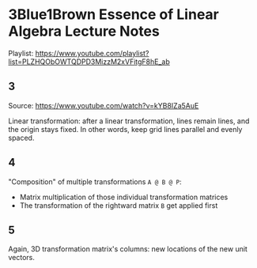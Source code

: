 # 3Blue1Brown Essence of Linear Algebra Lecture Notes

Playlist: <https://www.youtube.com/playlist?list=PLZHQObOWTQDPD3MizzM2xVFitgF8hE_ab>

## 3

Source: <https://www.youtube.com/watch?v=kYB8IZa5AuE>

Linear transformation: after a linear transformation, lines remain lines, and the origin stays fixed. In other words, keep grid lines parallel and evenly spaced.

## 4

"Composition" of multiple transformations `A @ B @ P`:

- Matrix multiplication of those individual transformation matrices
- The transformation of the rightward matrix `B` get applied first

## 5

Again, 3D transformation matrix's columns: new locations of the new unit vectors.

